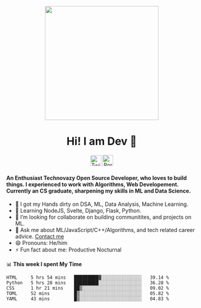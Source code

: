 
<p align= "center"><img src="https://media.giphy.com/media/p4NLw3I4U0idi/giphy.gif" width="300"></p>


<h1 align="center" style= "font-size=100%">Hi! I am Dev 👋</h1>
<p align= "center" style= "color:blue"><a href="https://twitter.com/devtweeets" class="fancybox" target="_blank" rel="external"><img src="https://image.flaticon.com/icons/svg/2111/2111738.svg" width="29" height="28" alt="Twitter" title="Twitter"></a>
  <a href="https://codewithdev.github.io/" class="fancybox" target="_blank" rel="internal"><img src="https://image.flaticon.com/icons/svg/2799/2799936.svg" width="28" height="29" alt="Portfolio" title="Portfolio"></a></p>

####  An Enthusiast Technovazy Open Source Developer, who loves to build things. I experienced to work with Algorithms, Web Developement. Currently an CS graduate, sharpening my skills in ML and Data Science. 

- 🔭 I got my Hands dirty on DSA, ML, Data Analysis, Machine Learning.
- 🌱 Learning NodeJS, Svelte, Django, Flask, Python.
- 👯 I’m looking for collaborate on building communitites, and projects on ML. 
- 💬 Ask me about ML/JavaScript/C++/Algorithms, and tech related career advice. [Contact me](mailto:idevprakaash@hotmail.com)
- 😄 Pronouns: He/him
- ⚡ Fun fact about me: Productive Nocturnal


📊 **This week I spent My Time**
<!--START_SECTION:waka-->
```text
HTML     5 hrs 54 mins   █████████▓░░░░░░░░░░░░░░░   39.14 % 
Python   5 hrs 28 mins   █████████░░░░░░░░░░░░░░░░   36.28 % 
CSS      1 hr 21 mins    ██▒░░░░░░░░░░░░░░░░░░░░░░   09.02 % 
TOML     52 mins         █▒░░░░░░░░░░░░░░░░░░░░░░░   05.82 % 
YAML     43 mins         █▒░░░░░░░░░░░░░░░░░░░░░░░   04.83 % 
```
<!--END_SECTION:waka-->
